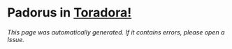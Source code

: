 # Padorus in [Toradora!](https://myanimelist.net/manga/7149/Toradora)

###### This page was automatically generated. If it contains errors, please open a Issue.
